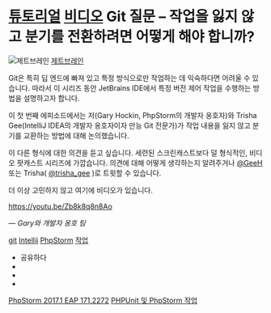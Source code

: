 [튜토리얼](/phpstorm/category/tutorials/) [비디오](/phpstorm/category/videos/) Git 질문 – 작업을 잃지 않고 분기를 전환하려면 어떻게 해야 합니까? 
==========================================

![제트브레인](https://blog.jetbrains.com/wp-content/uploads/2021/03/jetbrains-200x200.jpg) [제트브레인](https://blog.jetbrains.com/author/jetbrains) 



 Git은 특히 딥 엔드에 빠져 있고 특정 방식으로만 작업하는 데 익숙하다면 어려울 수 있습니다. 따라서 이 시리즈 동안 JetBrains IDE에서 특정 버전 제어 작업을 수행하는 방법을 설명하고자 합니다.

 이 첫 번째 에피소드에서는 저(Gary Hockin, PhpStorm의 개발자 옹호자)와 Trisha Gee(IntelliJ IDEA의 개발자 옹호자이자 만능 Git 전문가)가 작업 내용을 잃지 않고 분기를 교환하는 방법에 대해 논의했습니다.

 이 다른 형식에 대한 의견을 듣고 싶습니다. 세련된 스크린캐스트보다 덜 형식적인, 비디오 팟캐스트 시리즈에 가깝습니다. 의견에 대해 어떻게 생각하는지 알려주거나 [@GeeH](https://twitter.com/GeeH) 또는 Trisha( [@trisha\_gee](https://twitter.com/trisha_gee) )로 트윗할 수 있습니다.

 더 이상 고민하지 않고 여기에 비디오가 있습니다.

 https://youtu.be/Zb8k8q8n8Ao

 *— Gary와 개발자 옹호 팀*

 [git](/phpstorm/tag/git/) [Intellij](/phpstorm/tag/intellij/) [PhpStorm](/phpstorm/tag/phpstorm/) [작업](/phpstorm/tag/tasks/)

- 공유하다
- [](https://www.facebook.com/sharer.php?u=https%3A%2F%2Fblog.jetbrains.com%2Fphpstorm%2F2017%2F01%2Fgit-questions-how-do-i-switch-branches-without-losing-my-work%2F)
- [](https://twitter.com/intent/tweet?source=https%3A%2F%2Fblog.jetbrains.com%2Fphpstorm%2F2017%2F01%2Fgit-questions-how-do-i-switch-branches-without-losing-my-work%2F&text=https%3A%2F%2Fblog.jetbrains.com%2Fphpstorm%2F2017%2F01%2Fgit-questions-how-do-i-switch-branches-without-losing-my-work%2F&via=phpstorm)
- [](http://www.linkedin.com/shareArticle?mini=true&url=https%3A%2F%2Fblog.jetbrains.com%2Fphpstorm%2F2017%2F01%2Fgit-questions-how-do-i-switch-branches-without-losing-my-work%2F)



 [PhpStorm 2017.1 EAP 171.2272](https://blog.jetbrains.com/phpstorm/2017/01/phpstorm-2017-1-eap-171-2272/) [PHPUnit 및 PhpStorm 작업](https://blog.jetbrains.com/phpstorm/2017/01/working-with-phpunit-and-phpstorm/)